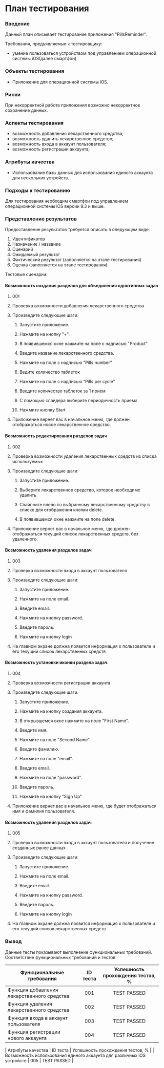 # План тестирования

### Введение

Данный план описывает тестирование приложения "PillsReminder".

Требования, предъявляемые к тестировщику:

* умение пользоваться устройством под управлением операционной системы iOS(далее смартфон).

### Объекты тестирования

* Приложение для операционной системы iOS.

### Риски

При некорректной работе приложения возможно некорректное сохранение данных.

### Аспекты тестирования

* возможность добавления лекарственного средства;
* возможность удалить лекарственное средство;
* возможность входа в аккаунт пользователя;
* возможность регистрации аккаунта;

### Атрибуты качества
* Использование базы данных для использования единого аккаунта для нескольких устройств.

### Подходы к тестированию

Для тестирования необходим смартфон под управлением операционной системы iOS версии 9.3 и выше.

### Представление результатов

Предоставление результатов требуется описать в следующем виде:

1. Идентификатор
2. Назначение / название
3. Сценарий
4. Ожидаемый результат
5. Фактический результат (заполняется на этапе тестирования)
6. Оценка (заполняется на этапе тестирования)

Тестовые сценарии:

#### Возможность создания разделов для объединения однотипных задач

1. 001

2. Проверка возможности добавления лекарственного средства

3. Произведите следующие шаги:

   1. Запустите приложение.

   2. Нажмите на кнопку "+".
   
   3. В появившемся окне нажмите на поле с надписью "Product"

   4. Введите название лекарственного средства.
   
   5. Нажмите на поле с надписью "Pills number"
   
   6. Ведите количество таблеток

   7. Нажмите на поле с надписью "Pills per cycle"
   
   8. Введите количество таблеток за 1 прием
   
   9. С помощью слайдера выберите периодичность приема
   
   10. Нажмите кнопку Start

4. Приложение вернет вас в начальное меню, где должен отображаться новое лекарственное средство.

#### Возможность редактирования разделов задач 

1. 002
2. Проверка возможности удаления лекарственных средств из списка используемых 
3. Произведите следующие шаги:

   1. Запустите приложение.

   2. Выберите лекарственное средство, которое необходимо удалить.

   3. Свайпните влево по выбранному лекарственному средству в списке для отображения кнопки delete.

   4. В появившемся окне нажмите на поле delete.

4. Приложение вернет вас в начальное меню, где должен отображаться текущий список лекарственных средств, без удаленного.


####  Возможность удаления разделов задач

1. 003
2. Проверка возможности входа в аккаунт пользователя
3. Произведите следующие шаги:

   1. Запустите приложение.

   2. Нажмите на поле email.

   3. Введите email.

   4. Нажмите на кнопку password.

   5. Введите пароль.
   
   6. Нажмите на кнопку login

4. На главном экране должна появится информация о пользователе и его текущий список лекарственных средств


#### Возможность установки иконки раздела задач

1. 004
2. Проверка возможности регистрации аккаунта.
3. Произведите следующие шаги:

   1. Запустите приложение.

   2. Нажмите на кнопку создания аккаунта.

   3. В открывшемся окне нажмите на поле "First Name".

   4. Введите имя.

   5. Нажмите на поле "Second Name".

   6. Введите фамилию.
   
   7. Нажмите на поле "email".

   8. Введите email.
   
   9. Нажмите на поле "password".

   10. Введите пароль.
   
   11. Нажмите на кнопку "Sign Up"
   

4. Приложение вернет вас в начальное меню, где будет отображаться имя и фамилия пользователя.

####  Возможность удаления разделов задач

1. 005
2. Проверка возможности входа в аккаунт пользователя и получение созданных ранее данных
3. Произведите следующие шаги:

   1. Запустите приложение.

   2. Нажмите на поле email.

   3. Введите email.

   4. Нажмите на кнопку password.

   5. Введите пароль.
   
   6. Нажмите на кнопку login

4. На главном экране должна появится информация о пользователе и его текущий список лекарственных средств

### Вывод

Данные тесты показывают выполнение функциональных требований. Соответствие функциональных требований и тестов:

| Функциональные требования                | ID теста | Успешность прохождения тестов, % |
| ---------------------------------------- | :------: | :------------------------------: |
| Функция добавления лекарственного средства | 001 | TEST PASSED |
| Функция удаления лекарственного средства | 002 | TEST PASSED |
| Функция входа в аккаунт пользователя | 003 | TEST PASSED  |
| Функция регистрации нового аккаунта | 004 |  TEST PASSED |

| Атрибуты качества              | ID теста | Успешность прохождения тестов, % |
| Возможность использования единого аккаунта для различных iOS устройств | 005 | TEST PASSED  |

